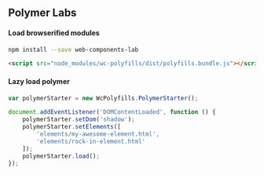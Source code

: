 ## Polymer Labs

#### Load browserified modules
```bash
npm install --save web-components-lab
```

```html
<script src="node_modules/wc-polyfills/dist/polyfills.bundle.js"></script>
```

#### Lazy load polymer
```javascript
var polymerStarter = new WcPolyfills.PolymerStarter();

document.addEventListener('DOMContentLoaded', function () {
	polymerStarter.setDom('shadow');
	polymerStarter.setElements([
		'elements/my-awesome-element.html',
		'elements/rock-in-element.html'
	]);
	polymerStarter.load();
});
```
